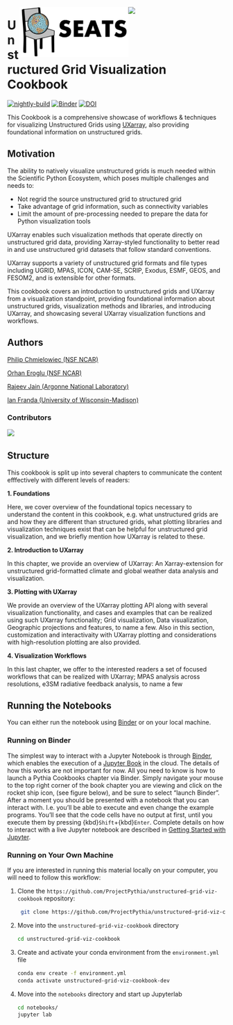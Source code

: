 <p align="center">
  <img style="float: right;" src="https://raijin.ucar.edu/_static/images/logos/ProjectRaijin_Logo.png" width="225" />
  <img style="float: right;" src="https://raw.githubusercontent.com/ProjectPythia/unstructured-grid-viz-cookbook/main/notebooks/images/logos/SEATSLogoTransparent.png" width="250" />
</p>

# Unstructured Grid Visualization Cookbook

[![nightly-build](https://github.com/ProjectPythia/unstructured-grid-viz-cookbook/actions/workflows/nightly-build.yaml/badge.svg)](https://github.com/ProjectPythia/unstructured-grid-viz-cookbook/actions/workflows/nightly-build.yaml)
[![Binder](https://binder.projectpythia.org/badge_logo.svg)](https://binder.projectpythia.org/v2/gh/ProjectPythia/unstructured-grid-viz-cookbook.git/main?labpath=notebooks)
[![DOI](https://zenodo.org/badge/DOI/10.5281/zenodo.10403389.svg)](https://doi.org/10.5281/zenodo.10403389)

This Cookbook is a comprehensive showcase of workflows & techniques for visualizing Unstructured Grids using [UXarray](https://uxarray.readthedocs.io/),
also providing foundational information on unstructured grids.

## Motivation

The ability to natively visualize unstructured grids is much needed within the Scientific Python Ecosystem,
which poses multiple challenges and needs to:

- Not regrid the source unstructured grid to structured grid
- Take advantage of grid information, such as connectivity variables
- Limit the amount of pre-processing needed to prepare the data for Python visualization tools

UXarray enables such visualization methods that operate directly on unstructured grid data, providing
Xarray-styled functionality to better read in and use unstructured grid datasets that follow standard
conventions.

UXarray supports a variety of unstructured grid formats and file types including UGRID, MPAS, ICON, CAM-SE,
SCRIP, Exodus, ESMF, GEOS, and FESOM2, and is extensible for other formats.

This cookbook covers an introduction to unstructured grids and UXarray from a visualization standpoint,
providing foundational information about unstructured grids, visualization methods and libraries, and
introducing UXarray, and showcasing several UXarray visualization functions and workflows.

## Authors

[Philip Chmielowiec (NSF NCAR)](https://github.com/philipc2)

[Orhan Eroglu (NSF NCAR)](https://github.com/erogluorhan)

[Rajeev Jain (Argonne National Laboratory)](https://github.com/rajeeja)

[Ian Franda (University of Wisconsin-Madison)](https://github.com/ifranda)

### Contributors

<a href="https://github.com/ProjectPythia/unstructured-grid-viz-cookbook/graphs/contributors">
  <img src="https://contrib.rocks/image?repo=ProjectPythia/unstructured-grid-viz-cookbook" />
</a>

## Structure

This cookbook is split up into several chapters to communicate the content efffectively with different
levels of readers:

**1. Foundations**

Here, we cover overview of the foundational topics necessary to understand the content in this cookbook,
e.g. what unstructured grids are and how they are different than structured grids, what plotting libraries
and visualization techniques exist that can be helpful for unstructured grid visualization, and we briefly
mention how UXarray is related to these.

**2. Introduction to UXarray**

In this chapter, we provide an overview of UXarray: An Xarray-extension for unstructured grid-formatted
climate and global weather data analysis and visualization.

**3. Plotting with UXarray**

We provide an overview of the UXarray plotting API along with several visualization functionality, and cases
and examples that can be realized using such UXarray functionality; Grid visualization, Data visualization,
Geographic projections and features, to name a few. Also in this section, customization and interactivaity
with UXarray plotting and considerations with high-resolution plotting are also provided.

**4. Visualization Workflows**

In this last chapter, we offer to the interested readers a set of focused workflows that can be realized
with UXarray; MPAS analysis across resolutions, e3SM radiative feedback analysis, to name a few

## Running the Notebooks

You can either run the notebook using [Binder](https://binder.projectpythia.org/) or on your local machine.

### Running on Binder

The simplest way to interact with a Jupyter Notebook is through
[Binder](https://binder.projectpythia.org/), which enables the execution of a
[Jupyter Book](https://jupyterbook.org) in the cloud. The details of how this works are not
important for now. All you need to know is how to launch a Pythia
Cookbooks chapter via Binder. Simply navigate your mouse to
the top right corner of the book chapter you are viewing and click
on the rocket ship icon, (see figure below), and be sure to select
“launch Binder”. After a moment you should be presented with a
notebook that you can interact with. I.e. you’ll be able to execute
and even change the example programs. You’ll see that the code cells
have no output at first, until you execute them by pressing
{kbd}`Shift`\+{kbd}`Enter`. Complete details on how to interact with
a live Jupyter notebook are described in [Getting Started with
Jupyter](https://foundations.projectpythia.org/foundations/getting-started-jupyter.html).

### Running on Your Own Machine

If you are interested in running this material locally on your computer, you will need to follow this workflow:

1. Clone the `https://github.com/ProjectPythia/unstructured-grid-viz-cookbook` repository:

   ```bash
    git clone https://github.com/ProjectPythia/unstructured-grid-viz-cookbook.git
   ```

1. Move into the `unstructured-grid-viz-cookbook` directory
   ```bash
   cd unstructured-grid-viz-cookbook
   ```
1. Create and activate your conda environment from the `environment.yml` file
   ```bash
   conda env create -f environment.yml
   conda activate unstructured-grid-viz-cookbook-dev
   ```
1. Move into the `notebooks` directory and start up Jupyterlab
   ```bash
   cd notebooks/
   jupyter lab
   ```
